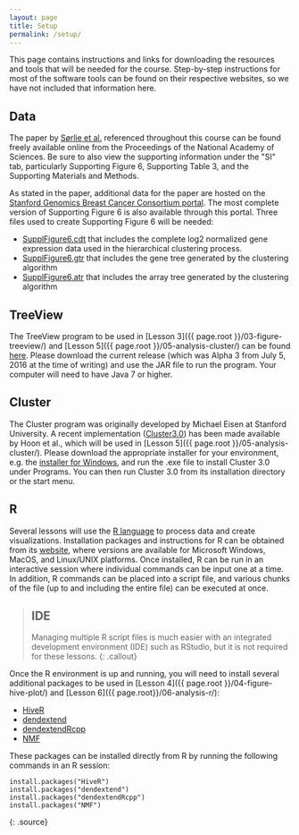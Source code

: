 ```yaml
---
layout: page
title: Setup
permalink: /setup/
---
```


This page contains instructions and links for downloading the resources and tools that will be needed for the course.  Step-by-step instructions for most of the software tools can be found on their respective websites, so we have not included that information here.

## Data

The paper by [Sørlie et al.](http://www.pnas.org/content/100/14/8418.full) referenced throughout this course can be found freely available online from the Proceedings of the National Academy of Sciences.  Be sure to also view the supporting information under the "SI" tab, particularly Supporting Figure 6, Supporting Table 3, and the Supporting Materials and Methods.

As stated in the paper, additional data for the paper are hosted on the [Stanford Genomics Breast Cancer Consortium portal](http://genome-www.stanford.edu/breast_cancer/). The most complete version of Supporting Figure 6 is also available through this portal.  Three files used to create Supporting Figure 6 will be needed:

 * [SupplFigure6.cdt](http://genome-www.stanford.edu/breast_cancer/robustness/data/Suppl_Figure6.cdt) that includes the complete log2 normalized gene expression data used in the hierarchical clustering process.
 * [SupplFigure6.gtr](http://genome-www.stanford.edu/breast_cancer/robustness/data/Suppl_Figure6.gtr) that includes the gene tree generated by the clustering algorithm
 * [SupplFigure6.atr](http://genome-www.stanford.edu/breast_cancer/robustness/data/Suppl_Figure6.atr) that includes the array tree generated by the clustering algorithm

## TreeView

The TreeView program to be used in [Lesson 3]({{ page.root }}/03-figure-treeview/) and [Lesson 5]({{ page.root }}/05-analysis-cluster/) can be found [here](https://bitbucket.org/TreeView3Dev/treeview3). Please download the current release (which was Alpha 3 from July 5, 2016 at the time of writing) and use the JAR file to run the program.  Your computer will need to have Java 7 or higher.

## Cluster

The Cluster program was originally developed by Michael Eisen at Stanford University. A recent implementation ([Cluster3.0](http://bonsai.hgc.jp/~mdehoon/software/cluster/software.htm)) has been made available by Hoon et al., which will be used in [Lesson 5]({{ page.root }}/05-analysis-cluster/).  Please download the appropriate installer for your environment, e.g. the [installer for Windows](http://bonsai.hgc.jp/~mdehoon/software/cluster/clustersetup.exe), and run the .exe file to install Cluster 3.0 under Programs.  You can then run Cluster 3.0 from its installation directory or the start menu.

## R

Several lessons will use the [R language](https://www.r-project.org/) to process data and create visualizations.  Installation packages and instructions for R can be obtained from its [website](https://www.r-project.org/), where versions are available for Microsoft Windows, MacOS, and Linux/UNIX platforms.  Once installed, R can be run in an interactive session where individual commands can be input one at a time.  In addition, R commands can be placed into a script file, and various chunks of the file (up to and including the entire file) can be executed at once.

> ## IDE
> Managing multiple R script files is much easier with an integrated development environment (IDE) such as RStudio, but it is not required for these lessons.
{: .callout}

Once the R environment is up and running, you will need to install several additional packages to be used in [Lesson 4]({{ page.root }}/04-figure-hive-plot/) and [Lesson 6]({{ page.root}}/06-analysis-r/):

 * [HiveR](https://cran.r-project.org/package=HiveR)
 * [dendextend](https://cran.r-project.org/package=dendextend)
 * [dendextendRcpp](https://cran.r-project.org/package=dendextendRcpp)
 * [NMF](https://cran.r-project.org/package=NMF)

These packages can be installed directly from R by running the following commands in an R session:

~~~
install.packages("HiveR")
install.packages("dendextend")
install.packages("dendextendRcpp")
install.packages("NMF")
~~~
{: .source}
